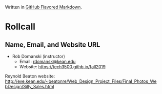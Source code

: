 Written in [GitHub Flavored Markdown](https://help.github.com/articles/github-flavored-markdown).

Rollcall
========

Name, Email, and Website URL
-------------------------------------------------
* Rob Domanski (instructor)
    * Email: rdomansk@kean.edu
    * Website:  https://tech3500.githb.io/fall2019
    
  
Reynold Beaton
website: http://eve.kean.edu/~beatonre/Web_Design_Project_Files/Final_Photos_WebDesign/Silly_Sales.html
